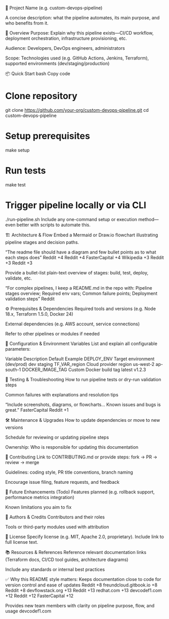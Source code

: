 🚀 Project Name
(e.g. custom-devops-pipeline)

A concise description: what the pipeline automates, its main purpose, and who benefits from it.

🧠 Overview
Purpose: Explain why this pipeline exists—CI/CD workflow, deployment orchestration, infrastructure provisioning, etc.

Audience: Developers, DevOps engineers, administrators

Scope: Technologies used (e.g. GitHub Actions, Jenkins, Terraform), supported environments (dev/staging/production)

📦 Quick Start
bash
Copy code
# Clone repository
git clone https://github.com/your-org/custom-devops-pipeline.git
cd custom-devops-pipeline

# Setup prerequisites
make setup

# Run tests
make test

# Trigger pipeline locally or via CLI
./run-pipeline.sh
Include any one-command setup or execution method—even better with scripts to automate this.

🏗 Architecture & Flow
Embed a Mermaid or Draw.io flowchart illustrating pipeline stages and decision paths.

“The readme file should have a diagram and few bullet points as to what each steps does” 
Reddit
+4
Reddit
+4
FasterCapital
+4
Wikipedia
+3
Reddit
+3
Reddit
+3

Provide a bullet-list plain-text overview of stages: build, test, deploy, validate, etc.

“For complex pipelines, I keep a README.md in the repo with: Pipeline stages overview; Required env vars; Common failure points; Deployment validation steps” 
Reddit

⚙ Prerequisites & Dependencies
Required tools and versions (e.g. Node 18.x, Terraform 1.5.0, Docker 24)

External dependencies (e.g. AWS account, service connections)

Refer to other pipelines or modules if needed

🔧 Configuration & Environment Variables
List and explain all configurable parameters:

Variable	Description	Default	Example
DEPLOY_ENV	Target environment (dev/prod)	dev	staging
TF_VAR_region	Cloud provider region	us-west-2	ap-south-1
DOCKER_IMAGE_TAG	Custom Docker build tag	latest	v1.2.3

🧪 Testing & Troubleshooting
How to run pipeline tests or dry-run validation steps

Common failures with explanations and resolution tips

“Include screenshots, diagrams, or flowcharts... Known issues and bugs is great.” 
FasterCapital
Reddit
+1

🛠 Maintenance & Upgrades
How to update dependencies or move to new versions

Schedule for reviewing or updating pipeline steps

Ownership: Who is responsible for updating this documentation

👥 Contributing
Link to CONTRIBUTING.md or provide steps: fork → PR → review → merge

Guidelines: coding style, PR title conventions, branch naming

Encourage issue filing, feature requests, and feedback

🎯 Future Enhancements (Todo)
Features planned (e.g. rollback support, performance metrics integration)

Known limitations you aim to fix

📝 Authors & Credits
Contributors and their roles

Tools or third-party modules used with attribution

📄 License
Specify license (e.g. MIT, Apache 2.0, proprietary). Include link to full license text.

📚 Resources & References
Reference relevant documentation links (Terraform docs, CI/CD tool guides, architecture diagrams)

Include any standards or internal best practices

✅ Why this README style matters:
Keeps documentation close to code for version control and ease of updates 
Reddit
+8
freundcloud.gitbook.io
+8
Reddit
+8
devflowstack.org
+13
Reddit
+13
redhat.com
+13
devcodef1.com
+12
Reddit
+12
FasterCapital
+12

Provides new team members with clarity on pipeline purpose, flow, and usage 
devcodef1.com
